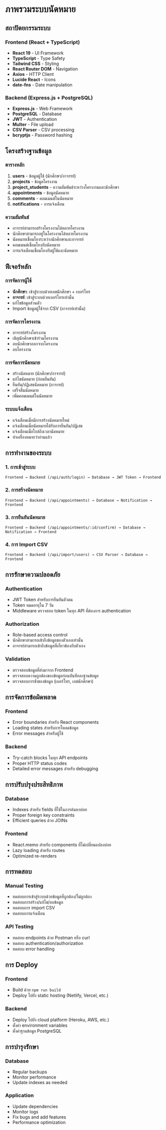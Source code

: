 # ภาพรวมระบบนัดหมาย

## สถาปัตยกรรมระบบ

### Frontend (React + TypeScript)
- **React 19** - UI Framework
- **TypeScript** - Type Safety
- **Tailwind CSS** - Styling
- **React Router DOM** - Navigation
- **Axios** - HTTP Client
- **Lucide React** - Icons
- **date-fns** - Date manipulation

### Backend (Express.js + PostgreSQL)
- **Express.js** - Web Framework
- **PostgreSQL** - Database
- **JWT** - Authentication
- **Multer** - File upload
- **CSV Parser** - CSV processing
- **bcryptjs** - Password hashing

## โครงสร้างฐานข้อมูล

### ตารางหลัก
1. **users** - ข้อมูลผู้ใช้ (นักศึกษา/อาจารย์)
2. **projects** - ข้อมูลโครงงาน
3. **project_students** - ความสัมพันธ์ระหว่างโครงงานและนักศึกษา
4. **appointments** - ข้อมูลนัดหมาย
5. **comments** - คอมเมนต์ในนัดหมาย
6. **notifications** - การแจ้งเตือน

### ความสัมพันธ์
- อาจารย์สามารถสร้างโครงงานได้หลายโครงงาน
- นักศึกษาสามารถอยู่ในโครงงานได้หลายโครงงาน
- นัดหมายเชื่อมโยงระหว่างนักศึกษาและอาจารย์
- คอมเมนต์เชื่อมโยงกับนัดหมาย
- การแจ้งเตือนเชื่อมโยงกับผู้ใช้และนัดหมาย

## ฟีเจอร์หลัก

### การจัดการผู้ใช้
- **นักศึกษา**: เข้าสู่ระบบด้วยเลขนักศึกษา + เบอร์โทร
- **อาจารย์**: เข้าสู่ระบบด้วยเบอร์โทรเท่านั้น
- แก้ไขข้อมูลส่วนตัว
- Import ข้อมูลผู้ใช้จาก CSV (อาจารย์เท่านั้น)

### การจัดการโครงงาน
- อาจารย์สร้างโครงงาน
- เชิญนักศึกษาเข้าร่วมโครงงาน
- ลบนักศึกษาออกจากโครงงาน
- ลบโครงงาน

### การจัดการนัดหมาย
- สร้างนัดหมาย (นักศึกษา/อาจารย์)
- แก้ไขนัดหมาย (ก่อนยืนยัน)
- ยืนยัน/ปฏิเสธนัดหมาย (อาจารย์)
- เสร็จสิ้นนัดหมาย
- เพิ่มคอมเมนต์ในนัดหมาย

### ระบบแจ้งเตือน
- แจ้งเตือนเมื่อมีการสร้างนัดหมายใหม่
- แจ้งเตือนเมื่อนัดหมายได้รับการยืนยัน/ปฏิเสธ
- แจ้งเตือนเมื่อใกล้ถึงเวลานัดหมาย
- ทำเครื่องหมายว่าอ่านแล้ว

## การทำงานของระบบ

### 1. การเข้าสู่ระบบ
```
Frontend → Backend (/api/auth/login) → Database → JWT Token → Frontend
```

### 2. การสร้างนัดหมาย
```
Frontend → Backend (/api/appointments) → Database → Notification → Frontend
```

### 3. การยืนยันนัดหมาย
```
Frontend → Backend (/api/appointments/:id/confirm) → Database → Notification → Frontend
```

### 4. การ Import CSV
```
Frontend → Backend (/api/import/users) → CSV Parser → Database → Frontend
```

## การรักษาความปลอดภัย

### Authentication
- JWT Token สำหรับการยืนยันตัวตน
- Token หมดอายุใน 7 วัน
- Middleware ตรวจสอบ token ในทุก API ที่ต้องการ authentication

### Authorization
- Role-based access control
- นักศึกษาสามารถเข้าถึงข้อมูลของตัวเองเท่านั้น
- อาจารย์สามารถเข้าถึงข้อมูลที่เกี่ยวข้องกับตัวเอง

### Validation
- ตรวจสอบข้อมูลที่ส่งมาจาก Frontend
- ตรวจสอบความถูกต้องของข้อมูลก่อนบันทึกลงฐานข้อมูล
- ตรวจสอบการซ้ำของข้อมูล (เบอร์โทร, เลขนักศึกษา)

## การจัดการข้อผิดพลาด

### Frontend
- Error boundaries สำหรับ React components
- Loading states สำหรับการโหลดข้อมูล
- Error messages สำหรับผู้ใช้

### Backend
- Try-catch blocks ในทุก API endpoints
- Proper HTTP status codes
- Detailed error messages สำหรับ debugging

## การปรับปรุงประสิทธิภาพ

### Database
- Indexes สำหรับ fields ที่ใช้ในการค้นหาบ่อย
- Proper foreign key constraints
- Efficient queries ด้วย JOINs

### Frontend
- React.memo สำหรับ components ที่ไม่เปลี่ยนแปลงบ่อย
- Lazy loading สำหรับ routes
- Optimized re-renders

## การทดสอบ

### Manual Testing
- ทดสอบการเข้าสู่ระบบด้วยข้อมูลที่ถูกต้อง/ไม่ถูกต้อง
- ทดสอบการสร้าง/แก้ไข/ลบข้อมูล
- ทดสอบการ import CSV
- ทดสอบการแจ้งเตือน

### API Testing
- ทดสอบ endpoints ด้วย Postman หรือ curl
- ทดสอบ authentication/authorization
- ทดสอบ error handling

## การ Deploy

### Frontend
- Build ด้วย `npm run build`
- Deploy ไปยัง static hosting (Netlify, Vercel, etc.)

### Backend
- Deploy ไปยัง cloud platform (Heroku, AWS, etc.)
- ตั้งค่า environment variables
- ตั้งค่าฐานข้อมูล PostgreSQL

## การบำรุงรักษา

### Database
- Regular backups
- Monitor performance
- Update indexes as needed

### Application
- Update dependencies
- Monitor logs
- Fix bugs and add features
- Performance optimization
